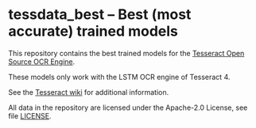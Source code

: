 # tessdata_best – Best (most accurate) trained models

This repository contains the best trained models for the
[Tesseract Open Source OCR Engine](https://github.com/tesseract-ocr/tesseract).

These models only work with the LSTM OCR engine of Tesseract 4.

See the [Tesseract wiki](https://github.com/tesseract-ocr/tesseract/wiki/Data-Files)
for additional information.

All data in the repository are licensed under the
Apache-2.0 License, see file [LICENSE](LICENSE).
